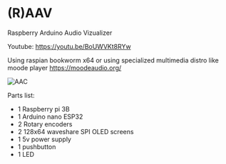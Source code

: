 # (R)AAV
Raspberry Arduino Audio Vizualizer

Youtube: https://youtu.be/BoUWVKt8RYw

Using raspian bookworm x64 or using specialized multimedia distro like moode player https://moodeaudio.org/

![AAC](https://github.com/user-attachments/assets/ff4b844f-b73c-4f5e-b41c-9dc6e054ddd6)

Parts list:
- 1 Raspberry pi 3B
- 1 Arduino nano ESP32
- 2 Rotary encoders
- 2 128x64 waveshare SPI OLED screens
- 1 5v power supply
- 1 pushbutton
- 1 LED
